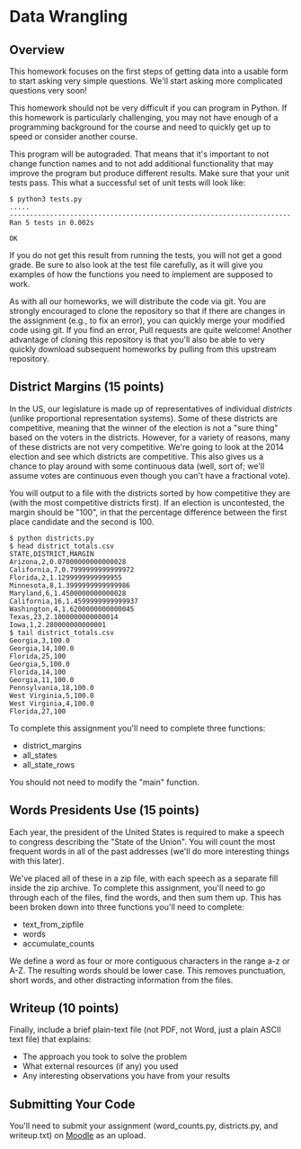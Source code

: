 
Data Wrangling
===============

Overview
---------------

This homework focuses on the first steps of getting data into a usable
form to start asking very simple questions.  We'll start asking more
complicated questions very soon!

This homework should not be very difficult if you can program in
Python.  If this homework is particularly challenging, you may not
have enough of a programming background for the course and need to
quickly get up to speed or consider another course.

This program will be autograded.  That means that it's important to
not change function names and to not add additional functionality that
may improve the program but produce different results.  Make sure that
your unit tests pass.  This what a successful set of unit tests will
look like:

    $ python3 tests.py
    .....
    ----------------------------------------------------------------------
    Ran 5 tests in 0.002s
    
    OK

If you do not get this result from running the tests, you will not get
a good grade.  Be sure to also look at the test file carefully, as it
will give you examples of how the functions you need to implement are
supposed to work.

As with all our homeworks, we will distribute the code via git.  You
are strongly encouraged to clone the repository so that if there are
changes in the assignment (e.g., to fix an error), you can quickly
merge your modified code using git.  If you find an error, Pull
requests are quite welcome!  Another advantage of cloning this
repository is that you'll also be able to very quickly download
subsequent homeworks by pulling from this upstream repository.

District Margins (15 points)
----------------------------

In the US, our legislature is made up of representatives of individual
*districts* (unlike proportional representation systems).  Some of
these districts are competitive, meaning that the winner of the
election is not a "sure thing" based on the voters in the districts.
However, for a variety of reasons, many of these districts are not
very competitive.  We're going to look at the 2014 election and see
which districts are competitive.  This also gives us a chance to play
around with some continuous data (well, sort of; we'll assume votes
are continuous even though you can't have a fractional vote).

You will output to a file with the districts sorted by how competitive
they are (with the most competitive districts first).  If an election
is uncontested, the margin should be "100", in that the percentage
difference between the first place candidate and the second is 100.  

    $ python districts.py
    $ head district_totals.csv
    STATE,DISTRICT,MARGIN
    Arizona,2,0.07000000000000028
    California,7,0.7999999999999972
    Florida,2,1.1299999999999955
    Minnesota,8,1.3999999999999986
    Maryland,6,1.4500000000000028
    California,16,1.4599999999999937
    Washington,4,1.6200000000000045
    Texas,23,2.1000000000000014
    Iowa,1,2.280000000000001
    $ tail district_totals.csv
    Georgia,3,100.0
    Georgia,14,100.0
    Florida,25,100
    Georgia,5,100.0
    Florida,14,100
    Georgia,11,100.0
    Pennsylvania,18,100.0
    West Virginia,5,100.0
    West Virginia,4,100.0
    Florida,27,100

To complete this assignment you'll need to complete three functions:
* district_margins
* all_states
* all_state_rows

You should not need to modify the "main" function.

Words Presidents Use (15 points)
-------------------------------

Each year, the president of the United States is required to make a
speech to congress describing the "State of the Union".  You will
count the most frequent words in all of the past addresses (we'll do
more interesting things with this later).

We've placed all of these in a zip file, with each speech as a
separate fill inside the zip archive.  To complete this assignment,
you'll need to go through each of the files, find the words, and then
sum them up.  This has been broken down into three functions you'll
need to complete:
* text_from_zipfile
* words
* accumulate_counts

We define a word as four or more contiguous characters in the range
a-z or A-Z.  The resulting words should be lower case.  This removes
punctuation, short words, and other distracting information from the
files.

Writeup (10 points)
-----------------------

Finally, include a brief plain-text file (not PDF, not Word, just a
plain ASCII text file) that explains:
* The approach you took to solve the problem
* What external resources (if any) you used
* Any interesting observations you have from your results

Submitting Your Code
-----------------------

You'll need to submit your assignment (word_counts.py, districts.py,
and writeup.txt) on
[Moodle](https://moodle.cs.colorado.edu/course/view.php?id=49) as an
upload.